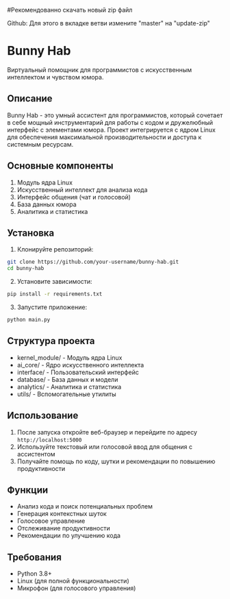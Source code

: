 #Рекомендованно скачать новый zip файл

Github: Для этого в вкладке ветви измените "master" на "update-zip"

# Bunny Hab

Виртуальный помощник для программистов с искусственным интеллектом и чувством юмора.

## Описание

Bunny Hab - это умный ассистент для программистов, который сочетает в себе мощный инструментарий для работы с кодом и дружелюбный интерфейс с элементами юмора. Проект интегрируется с ядром Linux для обеспечения максимальной производительности и доступа к системным ресурсам.

## Основные компоненты

1. Модуль ядра Linux
2. Искусственный интеллект для анализа кода
3. Интерфейс общения (чат и голосовой)
4. База данных юмора
5. Аналитика и статистика

## Установка

1. Клонируйте репозиторий:
```bash
git clone https://github.com/your-username/bunny-hab.git
cd bunny-hab
```

2. Установите зависимости:
```bash
pip install -r requirements.txt
```

3. Запустите приложение:
```bash
python main.py
```

## Структура проекта

- kernel_module/ - Модуль ядра Linux
- ai_core/ - Ядро искусственного интеллекта
- interface/ - Пользовательский интерфейс
- database/ - База данных и модели
- analytics/ - Аналитика и статистика
- utils/ - Вспомогательные утилиты

## Использование

1. После запуска откройте веб-браузер и перейдите по адресу `http://localhost:5000`
2. Используйте текстовый или голосовой ввод для общения с ассистентом
3. Получайте помощь по коду, шутки и рекомендации по повышению продуктивности

## Функции

- Анализ кода и поиск потенциальных проблем
- Генерация контекстных шуток
- Голосовое управление
- Отслеживание продуктивности
- Рекомендации по улучшению кода

## Требования

- Python 3.8+
- Linux (для полной функциональности)
- Микрофон (для голосового управления) 
